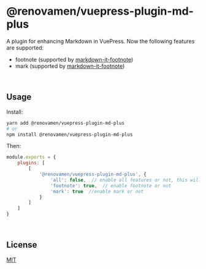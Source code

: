 # @renovamen/vuepress-plugin-md-plus

A plugin for enhancing Markdown in VuePress. Now the following features are supported:

- footnote (supported by [markdown-it-footnote](https://github.com/markdown-it/markdown-it-footnote))
- mark (supported by [markdown-it-footnote](https://github.com/markdown-it/markdown-it-mark))


&nbsp;

## Usage

Install:

```bash
yarn add @renovamen/vuepress-plugin-md-plus
# or
npm install @renovamen/vuepress-plugin-md-plus
```

Then:

```js
module.exports = {
    plugins: [
        [
            '@renovamen/vuepress-plugin-md-plus', {
                'all': false,  // enable all features or not, this will rewrite all the following options
                'footnote': true,  // enable footnote or not
                'mark': true  //enable mark or not
            }
        ]
    ]
}
```

&nbsp;

## License

[MIT](LICENSE)